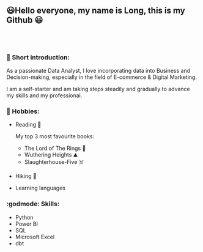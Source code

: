 ## 😃Hello everyone, my name is Long, this is my Github 😃
<br> <br />
### 📓 Short introduction: 

As a passionate Data Analyst, I love incorporating data into Business and Decision-making, especially in the field of E-commerce & Digital Marketing. 

I am a self-starter and am taking steps steadily and gradually to advance my skills and my professional. <br />
### :flags: Hobbies:
* Reading 📖
  
  My top 3 most favourite books: 
  - The Lord of The Rings 💍
  - Wuthering Heights ⛰️
  - Slaughterhouse-Five ☠️
* Hiking 🚶
* Learning languages 

### :godmode: Skills:
* Python
* Power BI
* SQL
* Microsoft Excel
* dbt
